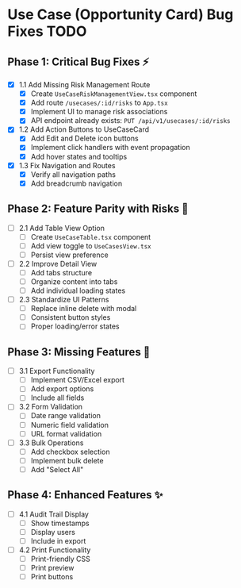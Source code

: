 # Use Case (Opportunity Card) Bug Fixes TODO

## Phase 1: Critical Bug Fixes ⚡

- [x] 1.1 Add Missing Risk Management Route
  - [x] Create `UseCaseRiskManagementView.tsx` component
  - [x] Add route `/usecases/:id/risks` to `App.tsx`
  - [x] Implement UI to manage risk associations
  - [x] API endpoint already exists: `PUT /api/v1/usecases/:id/risks`

- [x] 1.2 Add Action Buttons to UseCaseCard
  - [x] Add Edit and Delete icon buttons
  - [x] Implement click handlers with event propagation
  - [x] Add hover states and tooltips

- [x] 1.3 Fix Navigation and Routes
  - [x] Verify all navigation paths
  - [x] Add breadcrumb navigation

## Phase 2: Feature Parity with Risks 🎯

- [ ] 2.1 Add Table View Option
  - [ ] Create `UseCaseTable.tsx` component
  - [ ] Add view toggle to `UseCasesView.tsx`
  - [ ] Persist view preference

- [ ] 2.2 Improve Detail View
  - [ ] Add tabs structure
  - [ ] Organize content into tabs
  - [ ] Add individual loading states

- [ ] 2.3 Standardize UI Patterns
  - [ ] Replace inline delete with modal
  - [ ] Consistent button styles
  - [ ] Proper loading/error states

## Phase 3: Missing Features 🔧

- [ ] 3.1 Export Functionality
  - [ ] Implement CSV/Excel export
  - [ ] Add export options
  - [ ] Include all fields

- [ ] 3.2 Form Validation
  - [ ] Date range validation
  - [ ] Numeric field validation
  - [ ] URL format validation

- [ ] 3.3 Bulk Operations
  - [ ] Add checkbox selection
  - [ ] Implement bulk delete
  - [ ] Add "Select All"

## Phase 4: Enhanced Features ✨

- [ ] 4.1 Audit Trail Display
  - [ ] Show timestamps
  - [ ] Display users
  - [ ] Include in export

- [ ] 4.2 Print Functionality
  - [ ] Print-friendly CSS
  - [ ] Print preview
  - [ ] Print buttons